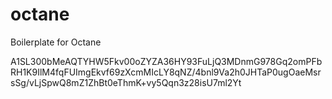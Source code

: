 octane
======

Boilerplate for Octane



A1SL300bMeAQTYHW5Fkv00oZYZA36HY93FuLjQ3MDnmG978Gq2omPFbRH1K9IlM4fqFUImgEkvf69zXcmMIcLY8qNZ/4bnl9Va2h0JHTaP0ugOaeMsrsSg/vLjSpwQ8mZ1ZhBt0eThmK+vy5Qqn3z28isU7ml2Yt
